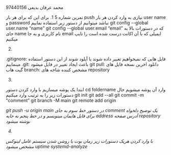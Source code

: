 محمد عرفان بدیعی
97440156



تمرین شماره 
5
1.
برای این که برای هر بار push  نیازی به وارد کردن هر بار user name  و password  نباشد میتوانیم از دستور زیر استفاده نماییم
git config --global user.name “name”
git config --global user.email “email”
که در دستورات بالا به جای name  نام کاربری و به جا email  ایمیلی که با آن اکانت درست شده است را تایپ میکنیم




2.
.gitignore:
فایل هایی که نمیخواهیم تغییر داده شوند یا آپلود شوند از این دستور استفاده مینماییم 
.git:
باعث ایجاد تغییر در فایل میشود
git pull:
دانلود اخرین نسخه فایل های گیت هاب
branch:
مشخص کننده شاخه های repository




3.
ابتدا یک پوشه میسازیم با وارد کردن دستور cd foldername  وارد آن پوشه میشویم حال دستورات زیر را به ترتیب وارد میکنیم
git init
git add --all
git commit -m "comment”
git branch -M main
git remote add origin <Address>
git push -u origin main
در دستور خط سوم به جای comment  يک توضيح دلخواه برای فايل هایمان مينويسم
و در خط  پنجم به جايه address  آدرس صفحه repository  نوشته میشود




4.
با وارد کردن هریک دستورات زیر زمان بوت یا روشن شدن سیستم عامل لینوکس مشخص میشود
uptime
systemd-analyze
